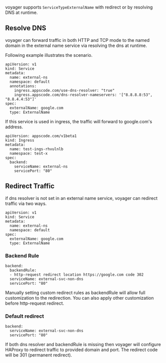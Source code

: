 voyager supports `ServiceTypeExternalName` with redirect or by resolving DNS at runtime.

## Resolve DNS
voyager can forward traffic in both HTTP and TCP mode to the named domain in the external name
service via resolving the dns at runtime.

Following example illustrates the scenario.

```
apiVersion: v1
kind: Service
metadata:
  name: external-ns
  namespace: default
  annotations:
    ingress.appscode.com/use-dns-resolver: "true"
    ingress.appscode.com/dns-resolver-nameservers: '["8.8.8.8:53", "8.8.4.4:53"]'
spec:
  externalName: google.com
  type: ExternalName
```

If this service is used in ingress, the traffic will forward to google.com's address.

```
apiVersion: appscode.com/v1beta1
kind: Ingress
metadata:
  name: test-ings-rhvulnlb
  namespace: test-x
spec:
  backend:
    serviceName: external-ns
    servicePort: "80"
```

## Redirect Traffic
if dns resolver is not set in an external name service, voyager can redirect traffic via two ways.

```
apiVersion: v1
kind: Service
metadata:
  name: external-ns
  namespace: default
spec:
  externalName: google.com
  type: ExternalName
```

### Backend Rule
```
backend:
  backendRule:
  - http-request redirect location https://google.com code 302
  serviceName: external-svc-non-dns
  servicePort: "80"
```
Manually setting custom redirect rules as backendRule will allow full customization to the redirection. You can also apply other customization before
http-request redirect.

### Default redirect
```
backend:
  serviceName: external-svc-non-dns
  servicePort: "80"
```
If both dns resolver and backendRule is missing then voyager will configure HAProxy to redirect traffic to provided domain and port.
The redirect code will be 301 (permanent redirect).